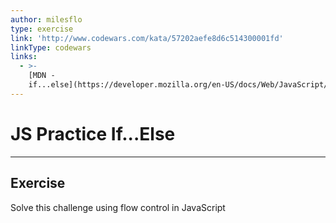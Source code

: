 ```yaml
---
author: milesflo
type: exercise
link: 'http://www.codewars.com/kata/57202aefe8d6c514300001fd'
linkType: codewars
links:
  - >-
    [MDN -
    if...else](https://developer.mozilla.org/en-US/docs/Web/JavaScript/Reference/Statements/if...else){website}
---
```


# JS Practice If...Else


---

## Exercise

Solve this challenge using flow control in JavaScript
 
